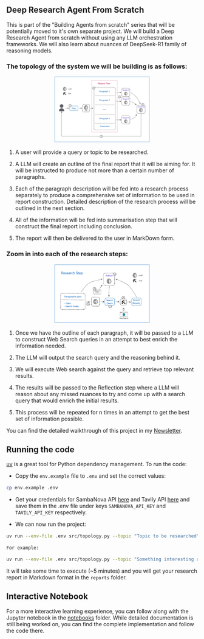 ## Deep Research Agent From Scratch

This is part of the "Building Agents from scratch" series that will be potentially moved to it's own separate project. We will build a Deep Research Agent from scratch without using any LLM orchestration frameworks. We will also learn about nuances of DeepSeek-R1 family of reasoning models.

### The topology of the system we will be building is as follows:

<p align="center">
<img src="../../assets/dra_topology_0.png" width="50%" alt="Deep Research Agent">
</p>

1. A user will provide a query or topic to be researched.

2. A LLM will create an outline of the final report that it will be aiming for. It will be instructed to produce not more than a certain number of paragraphs.

3. Each of the paragraph description will be fed into a research process separately to produce a comprehensive set of information to be used in report construction. Detailed description of the research process will be outlined in the next section.

4. All of the information will be fed into summarisation step that will construct the final report including conclusion.

5. The report will then be delivered to the user in MarkDown form.

### Zoom in into each of the research steps:

<p align="center">
<img src="../../assets/dra_topology_1.png" width="50%" alt="Deep Research Agent, Research Step">
</p>

1. Once we have the outline of each paragraph, it will be passed to a LLM to construct Web Search queries in an attempt to best enrich the information needed.

2. The LLM will output the search query and the reasoning behind it.

3. We will execute Web search against the query and retrieve top relevant results.

4. The results will be passed to the Reflection step where a LLM will reason about any missed nuances to try and come up with a search query that would enrich the initial results.

5. This process will be repeated for n times in an attempt to get the best set of information possible.

You can find the detailed walkthrough of this project in my [Newsletter](TBD).


## Running the code

[uv](https://github.com/astral-sh/uv) is a great tool for Python dependency management. To run the code:

- Copy the `env.example` file to `.env` and set the correct values:

```bash
cp env.example .env
```
- Get your credentials for SambaNova API [here](https://fnf.dev/4aVUqro) and Tavily API [here](https://app.tavily.com/) and save them in the .env file under keys `SAMBANOVA_API_KEY` and `TAVILY_API_KEY` respectively.

- We can now run the project:

```bash
uv run --env-file .env src/topology.py --topic "Topic to be researched"
```
    For example:

```bash
uv run --env-file .env src/topology.py --topic "Something interesting about humans"
```
It will take some time to execute (~5 minutes) and you will get your research report in Markdown format in the `reports` folder.

## Interactive Notebook

For a more interactive learning experience, you can follow along with the Jupyter notebook in the [notebooks](notebooks) folder. While detailed documentation is still being worked on, you can find the complete implementation and follow the code there.